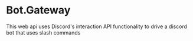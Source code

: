 # Bot.Gateway
This web api uses Discord's interaction API functionality to drive a discord bot that uses slash commands